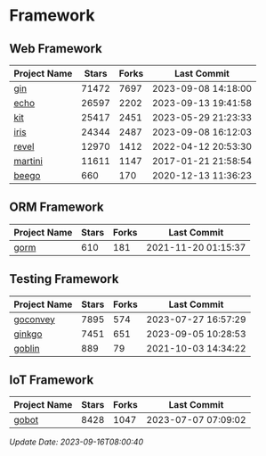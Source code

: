 # Framework

## Web Framework
| Project Name | Stars | Forks | Last Commit |
| ------------ | ----- | ----- | ----------- |
| [gin](https://github.com/gin-gonic/gin) | 71472 | 7697 | 2023-09-08 14:18:00 |
| [echo](https://github.com/labstack/echo) | 26597 | 2202 | 2023-09-13 19:41:58 |
| [kit](https://github.com/go-kit/kit) | 25417 | 2451 | 2023-05-29 21:23:33 |
| [iris](https://github.com/kataras/iris) | 24344 | 2487 | 2023-09-08 16:12:03 |
| [revel](https://github.com/revel/revel) | 12970 | 1412 | 2022-04-12 20:53:30 |
| [martini](https://github.com/go-martini/martini) | 11611 | 1147 | 2017-01-21 21:58:54 |
| [beego](https://github.com/astaxie/beego) | 660 | 170 | 2020-12-13 11:36:23 |

## ORM Framework
| Project Name | Stars | Forks | Last Commit |
| ------------ | ----- | ----- | ----------- |
| [gorm](https://github.com/jinzhu/gorm) | 610 | 181 | 2021-11-20 01:15:37 |

## Testing Framework
| Project Name | Stars | Forks | Last Commit |
| ------------ | ----- | ----- | ----------- |
| [goconvey](https://github.com/smartystreets/goconvey) | 7895 | 574 | 2023-07-27 16:57:29 |
| [ginkgo](https://github.com/onsi/ginkgo) | 7451 | 651 | 2023-09-05 10:28:53 |
| [goblin](https://github.com/franela/goblin) | 889 | 79 | 2021-10-03 14:34:22 |

## IoT Framework
| Project Name | Stars | Forks | Last Commit |
| ------------ | ----- | ----- | ----------- |
| [gobot](https://github.com/hybridgroup/gobot) | 8428 | 1047 | 2023-07-07 07:09:02 |

*Update Date: 2023-09-16T08:00:40*